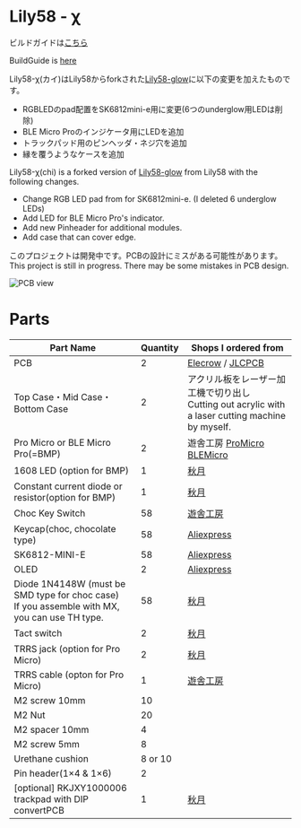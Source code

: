 # Lily58 - χ
ビルドガイドは[こちら](https://github.com/deIucq/Lily58-X/blob/master/buildguide.md)

BuildGuide is [here](https://github.com/deIucq/Lily58-X/blob/master/buildguide.md)



Lily58-χ(カイ)はLily58からforkされた[Lily58-glow](https://github.com/qtkb/Lily58-Glow)に以下の変更を加えたものです。

- RGBLEDのpad配置をSK6812mini-e用に変更(6つのunderglow用LEDは削除)
- BLE Micro Proのインジケータ用にLEDを追加
- トラックパッド用のピンヘッダ・ネジ穴を追加
- 縁を覆うようなケースを追加

Lily58-χ(chi) is a forked version of [Lily58-glow](https://github.com/qtkb/Lily58-Glow) from Lily58 with the following changes.

- Change RGB LED pad from for SK6812mini-e. (I deleted 6 underglow LEDs)
- Add  LED for BLE Micro Pro's indicator.
- Add new Pinheader for additional modules.
- Add case that can cover edge.

このプロジェクトは開発中です。PCBの設計にミスがある可能性があります。
This project is still in progress. There may be some mistakes in PCB design.

![PCB view](https://imgur.com/g2gsoDg.png)

# Parts

| Part Name                                                    | Quantity | Shops I ordered from                                         |
| ------------------------------------------------------------ | -------- | ------------------------------------------------------------ |
| PCB                                                          | 2        | [Elecrow](https://www.elecrow.com/pcb-manufacturing.html?l=jp) / [JLCPCB](https://cart.jlcpcb.com/quote?orderType=1&stencilLayer=2&stencilWidth=107&stencilLength=143&stencilCounts=5) |
| Top Case・Mid Case・Bottom Case                              | 2        | アクリル板をレーザー加工機で切り出し<br />Cutting out acrylic with a laser cutting machine by myself. |
| Pro Micro or BLE Micro Pro(=BMP)                             | 2        | 遊舎工房 [ProMicro](https://shop.yushakobo.jp/products/pro-micro?_pos=1&_sid=8720c1cd6&_ss=r) [BLEMicro](https://shop.yushakobo.jp/products/ble-micro-pro?_pos=4&_sid=8720c1cd6&_ss=r) |
| 1608 LED (option for BMP)                                    | 1        | [秋月](https://akizukidenshi.com/catalog/g/gI-11881/)        |
| Constant current diode or resistor(option for BMP)           | 1        | [秋月](https://akizukidenshi.com/catalog/g/gI-06282/)        |
| Choc Key Switch                                              | 58       | [遊舎工房](https://shop.yushakobo.jp/products/pg1350?_pos=33&_sid=57b4f8c74&_ss=r) |
| Keycap(choc, chocolate type)                                 | 58       | [Aliexpress](https://ja.aliexpress.com/item/32979973961.html?spm=a2g0o.cart.0.0.4c8c3c00uyiPfq&mp=1) |
| SK6812-MINI-E                                                | 58       | [Aliexpress](https://ja.aliexpress.com/item/4000475685852.html?spm=a2g0o.productlist.0.0.7419755awSVy7F&algo_pvid=37805785-d316-40cc-8d8d-518c90b69743&algo_expid=37805785-d316-40cc-8d8d-518c90b69743-0&btsid=0ab6f8ad15936253073377411eecdc&ws_ab_test=searchweb0_0,searchweb201602_,searchweb201603) |
| OLED                                                         | 2        | [Aliexpress](https://ja.aliexpress.com/item/4001028384269.html?spm=a2g0o.cart.0.0.4c8c3c00uyiPfq&mp=1) |
| Diode 1N4148W (must be SMD type for choc case)<br>If you assemble with MX, you can use TH type. | 58       | [秋月](https://akizukidenshi.com/catalog/g/gI-07084/)        |
| Tact switch                                                  | 2        | [秋月](https://akizukidenshi.com/catalog/g/gP-08074/)        |
| TRRS jack (option for Pro Micro)                             | 2        | [秋月](https://akizukidenshi.com/catalog/g/gC-06070/)        |
| TRRS cable (opton for Pro Micro)                             | 1        | [遊舎工房](https://shop.yushakobo.jp/products/trrs_cable?_pos=1&_sid=0f41857b1&_ss=r) |
| M2 screw 10mm                                                | 10       |                                                              |
| M2 Nut                                                       | 20       |                                                              |
| M2 spacer 10mm                                               | 4        |                                                              |
| M2 screw 5mm                                                 | 8        |                                                              |
| Urethane cushion                                             | 8 or 10  |                                                              |
| Pin header(1×4 & 1×6)                                        | 2        |                                                              |
| [optional] RKJXY1000006 trackpad with DIP convertPCB         | 1        | [秋月](https://akizukidenshi.com/catalog/g/gK-15425/)        |

